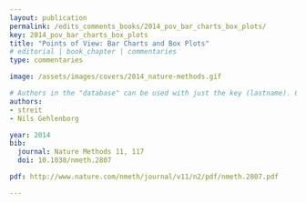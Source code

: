 ```yaml
---
layout: publication
permalink: /edits_comments_books/2014_pov_bar_charts_box_plots/
key: 2014_pov_bar_charts_box_plots
title: "Points of View: Bar Charts and Box Plots"
# editorial | book_chapter | commentaries
type: commentaries

image: /assets/images/covers/2014_nature-methods.gif

# Authors in the "database" can be used with just the key (lastname). Others can be written properly.
authors:
- streit
- Nils Gehlenborg

year: 2014
bib:
  journal: Nature Methods 11, 117
  doi: 10.1038/nmeth.2807

pdf: http://www.nature.com/nmeth/journal/v11/n2/pdf/nmeth.2807.pdf

---
```


